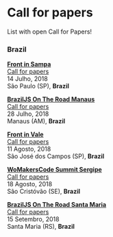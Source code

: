# Call for papers

List with open Call for Papers!

### Brazil

[**Front in Sampa**](https://www.frontinsampa.com.br/)  
[Call for papers](https://www.papercall.io/frontinsampa2018)  
14 Julho, 2018  
São Paulo (SP), **Brazil**

[**BrazilJS On The Road Manaus**](https://braziljs.org/eventos/braziljs-on-the-road-manaus/)  
[Call for papers](https://docs.google.com/forms/d/e/1FAIpQLScI7xxd2QX5JwXmzL9ZUGAB3BH9iCJwz1d-ckcX_5H0KsK6Ug/viewform)  
28 Julho, 2018  
Manaus (AM), **Brazil**

[**Front in Vale**](http://www.frontinvale.com.br)  
[Call for papers](https://frontinvale.typeform.com/to/EcAYVU)  
11 Agosto, 2018  
São José dos Campos (SP), **Brazil**

[**WoMakersCode Summit Sergipe**](http://womakerscode.org/womakerscode-summit-sergipe/)  
[Call for papers](http://womakerscode.org/submeta-sua-palestra/)  
18 Agosto, 2018  
São Cristóvão (SE), **Brazil**

[**BrazilJS On The Road Santa Maria**](https://braziljs.org/eventos/braziljs-on-the-road-santa-maria/)  
[Call for papers](https://docs.google.com/forms/d/e/1FAIpQLScrpj_s6P70vC0IsLLfSuy8Q4cMRc5FREiUQ4DvMrmIdYXbJA/viewform)  
15 Setembro, 2018  
Santa Maria (RS), **Brazil**

